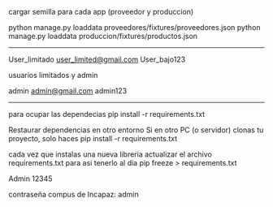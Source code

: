 cargar semilla para cada app (proveedor y produccion)

python manage.py loaddata proveedores/fixtures/proveedores.json
python manage.py loaddata produccion/fixtures/productos.json

----------------------------------------

User_limitado
user_limited@gmail.com
User_bajo123

usuarios limitados y admin

admin
admin@gmail.com
admin123

----------------------------------------

para ocupar las dependecias 
pip install -r requirements.txt


Restaurar dependencias en otro entorno Si en otro PC (o servidor) clonas tu proyecto, solo haces
pip install -r requirements.txt

cada vez que instalas una nueva libreria actualizar el archivo requirements.txt para asi tenerlo al dia
pip freeze > requirements.txt



Admin
12345

contraseña compus de Incapaz: admin